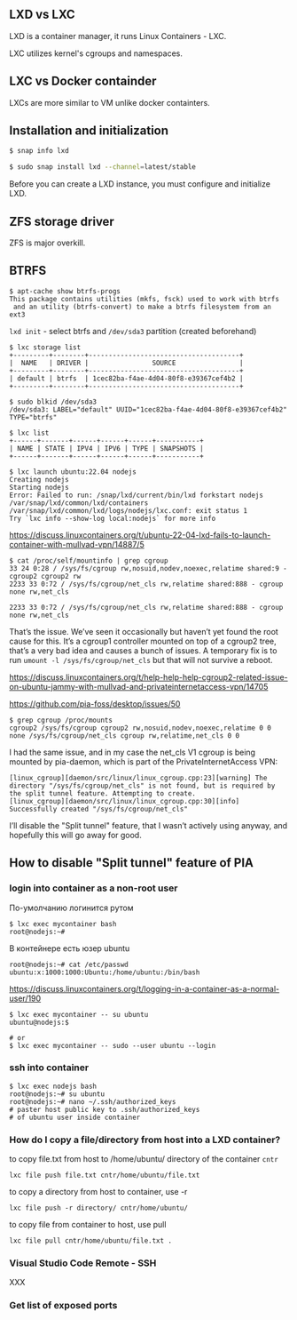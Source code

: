 
## LXD vs LXC

LXD is a container manager, it runs Linux Containers - LXC.

LXC utilizes kernel's cgroups and namespaces.

## LXC vs Docker containder

LXCs are more similar to VM unlike docker containters.

## Installation and initialization

```bash
$ snap info lxd

$ sudo snap install lxd --channel=latest/stable
```
Before you can create a LXD instance, you must configure and initialize LXD.

ZFS storage driver
------------------
ZFS is major overkill.

BTRFS
-----

```
$ apt-cache show btrfs-progs
This package contains utilities (mkfs, fsck) used to work with btrfs
 and an utility (btrfs-convert) to make a btrfs filesystem from an ext3
```

`lxd init` - select btrfs and `/dev/sda3` partition (created beforehand)

```
$ lxc storage list
+---------+--------+--------------------------------------+
|  NAME   | DRIVER |                SOURCE                |
+---------+--------+--------------------------------------+
| default | btrfs  | 1cec82ba-f4ae-4d04-80f8-e39367cef4b2 |
+---------+--------+--------------------------------------+

$ sudo blkid /dev/sda3
/dev/sda3: LABEL="default" UUID="1cec82ba-f4ae-4d04-80f8-e39367cef4b2" TYPE="btrfs"
```

```
$ lxc list
+------+-------+------+------+------+-----------+
| NAME | STATE | IPV4 | IPV6 | TYPE | SNAPSHOTS |
+------+-------+------+------+------+-----------+

$ lxc launch ubuntu:22.04 nodejs
Creating nodejs
Starting nodejs                               
Error: Failed to run: /snap/lxd/current/bin/lxd forkstart nodejs /var/snap/lxd/common/lxd/containers /var/snap/lxd/common/lxd/logs/nodejs/lxc.conf: exit status 1
Try `lxc info --show-log local:nodejs` for more info
```

https://discuss.linuxcontainers.org/t/ubuntu-22-04-lxd-fails-to-launch-container-with-mullvad-vpn/14887/5

```
$ cat /proc/self/mountinfo | grep cgroup
33 24 0:28 / /sys/fs/cgroup rw,nosuid,nodev,noexec,relatime shared:9 - cgroup2 cgroup2 rw
2233 33 0:72 / /sys/fs/cgroup/net_cls rw,relatime shared:888 - cgroup none rw,net_cls
```

```
2233 33 0:72 / /sys/fs/cgroup/net_cls rw,relatime shared:888 - cgroup none rw,net_cls
```

That’s the issue. We’ve seen it occasionally but haven’t yet found the root cause for this.
It’s a cgroup1 controller mounted on top of a cgroup2 tree, that’s a very bad idea and causes a bunch of issues. A temporary fix is to run `umount -l /sys/fs/cgroup/net_cls` but that will not survive a reboot.

https://discuss.linuxcontainers.org/t/help-help-help-cgroup2-related-issue-on-ubuntu-jammy-with-mullvad-and-privateinternetaccess-vpn/14705

https://github.com/pia-foss/desktop/issues/50

```
$ grep cgroup /proc/mounts 
cgroup2 /sys/fs/cgroup cgroup2 rw,nosuid,nodev,noexec,relatime 0 0
none /sys/fs/cgroup/net_cls cgroup rw,relatime,net_cls 0 0
```

I had the same issue, and in my case the net_cls V1 cgroup is being mounted by pia-daemon, which is part of the PrivateInternetAccess VPN:

```
[linux_cgroup][daemon/src/linux/linux_cgroup.cpp:23][warning] The directory "/sys/fs/cgroup/net_cls" is not found, but is required by the split tunnel feature. Attempting to create.
[linux_cgroup][daemon/src/linux/linux_cgroup.cpp:30][info] Successfully created "/sys/fs/cgroup/net_cls"
```

I’ll disable the "Split tunnel" feature, that I wasn’t actively using anyway, and hopefully this will go away for good.

How to disable "Split tunnel" feature of PIA
--------------------------------------------

### login into container as a non-root user

По-умолчанию логинится рутом

```
$ lxc exec mycontainer bash
root@nodejs:~#
```

В контейнере есть юзер ubuntu

```
root@nodejs:~# cat /etc/passwd
ubuntu:x:1000:1000:Ubuntu:/home/ubuntu:/bin/bash
```

https://discuss.linuxcontainers.org/t/logging-in-a-container-as-a-normal-user/190

```
$ lxc exec mycontainer -- su ubuntu
ubuntu@nodejs:$

# or
$ lxc exec mycontainer -- sudo --user ubuntu --login
```

### ssh into container

```
$ lxc exec nodejs bash
root@nodejs:~# su ubuntu
root@nodejs:~# nano ~/.ssh/authorized_keys
# paster host public key to .ssh/authorized_keys
# of ubuntu user inside container
```

### How do I copy a file/directory from host into a LXD container?

to copy file.txt from host to /home/ubuntu/ directory of the container `cntr`

`lxc file push file.txt cntr/home/ubuntu/file.txt`

to copy a directory from host to container, use -r

`lxc file push -r directory/ cntr/home/ubuntu/`

to copy file from container to host, use pull

`lxc file pull cntr/home/ubuntu/file.txt .`

### Visual Studio Code Remote - SSH

XXX

### Get list of exposed ports

